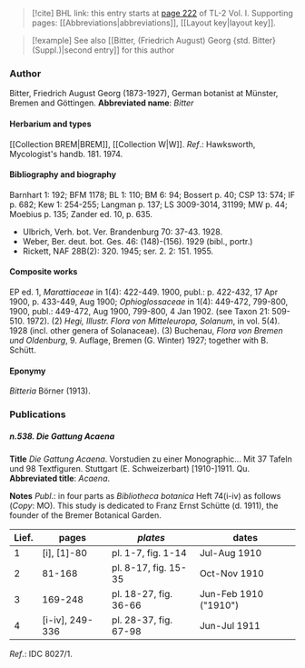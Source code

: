 > [!cite] BHL link: this entry starts at [page 222](https://www.biodiversitylibrary.org/page/33120353) of TL-2 Vol. I.
> Supporting pages: [[Abbreviations|abbreviations]], [[Layout key|layout key]].

> [!example] See also [[Bitter, (Friedrich August) Georg {std. Bitter} (Suppl.)|second entry]] for this author

### Author

Bitter, Friedrich August Georg (1873-1927), German botanist at Münster, Bremen and Göttingen. 
**Abbreviated name**: *Bitter*

#### Herbarium and types

[[Collection BREM|BREM]], [[Collection W|W]].
*Ref*.: Hawksworth, Mycologist's handb. 181. 1974.

#### Bibliography and biography

Barnhart 1: 192; BFM 1178; BL 1: 110; BM 6: 94; Bossert p. 40; CSP 13: 574; IF p. 682; Kew 1: 254-255; Langman p. 137; LS 3009-3014, 31199; MW p. 44; Moebius p. 135; Zander ed. 10, p. 635.
- Ulbrich, Verh. bot. Ver. Brandenburg 70: 37-43. 1928.
- Weber, Ber. deut. bot. Ges. 46: (148)-(156). 1929 (bibl., portr.)
- Rickett, NAF 28B(2): 320. 1945; ser. 2. 2: 151. 1955.

#### Composite works

EP ed. 1, *Marattiaceae* in 1(4): 422-449. 1900, publ.: p. 422-432, 17 Apr 1900, p. 433-449, Aug 1900; *Ophioglossaceae* in 1(4): 449-472, 799-800, 1900, publ.: 449-472, Aug 1900, 799-800, 4 Jan 1902. (see Taxon 21: 509-510. 1972).
(2) *Hegi, Illustr. Flora von Mitteleuropa, Solanum*, in vol. 5(4). 1928 (incl. other genera of Solanaceae).
(3) Buchenau, *Flora von Bremen und Oldenburg*, 9. Auflage, Bremen (G. Winter) 1927; together with B. Schütt.

#### Eponymy

*Bitteria* Börner (1913).

### Publications

##### n.538. Die Gattung Acaena

**Title**
*Die Gattung Acaena*. Vorstudien zu einer Monographic... Mit 37 Tafeln und 98 Textfiguren. Stuttgart (E. Schweizerbart) \[1910-\]1911. Qu.
**Abbreviated title**: *Acaena*.

**Notes**
*Publ*.: in four parts as *Bibliotheca botanica* Heft 74(i-iv) as follows (*Copy*: MO).
This study is dedicated to Franz Ernst Schütte (d. 1911), the founder of the Bremer Botanical Garden.

|Lief.	|pages	|*plates*	|dates|
|---	|---	|---	|---	|
|1	|\[i\], \[1\]-80	|pl. 1-7, fig. 1-14	|Jul-Aug 1910|
|2	|81-168	|pl. 8-17, fig. 15-35	|Oct-Nov 1910|
|3	|169-248	|pl. 18-27, fig. 36-66	|Jun-Feb 1910 ("1910")|
|4	|\[i-iv\], 249-336	|pl. 28-37, fig. 67-98	|Jun-Jul 1911|

*Ref*.: IDC 8027/1.

